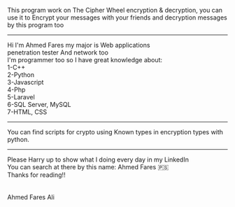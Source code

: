This program work on The Cipher Wheel encryption & decryption, you can use it to Encrypt your messages with your friends and decryption messages by this program too 

----------------------------------------------------------
Hi I'm Ahmed Fares my major is Web applications <br> penetration tester And network too <br>
I'm programmer too so I have great knowledge about: <br>
1-C++ <br>
2-Python <br>
3-Javascript <br>
4-Php <br>
5-Laravel <br>
6-SQL Server, MySQL <br>
7-HTML, CSS <br>
__________________________________________________________
You can find scripts for crypto using Known types in encryption types with python.

__________________________________________________________
Please Harry up to show what I doing every day in my LinkedIn <br>
You can search at there by this name: Ahmed Fares 🇵🇸
<br>
Thanks for reading!! 
<br>
<br>
<br>
Ahmed Fares Ali